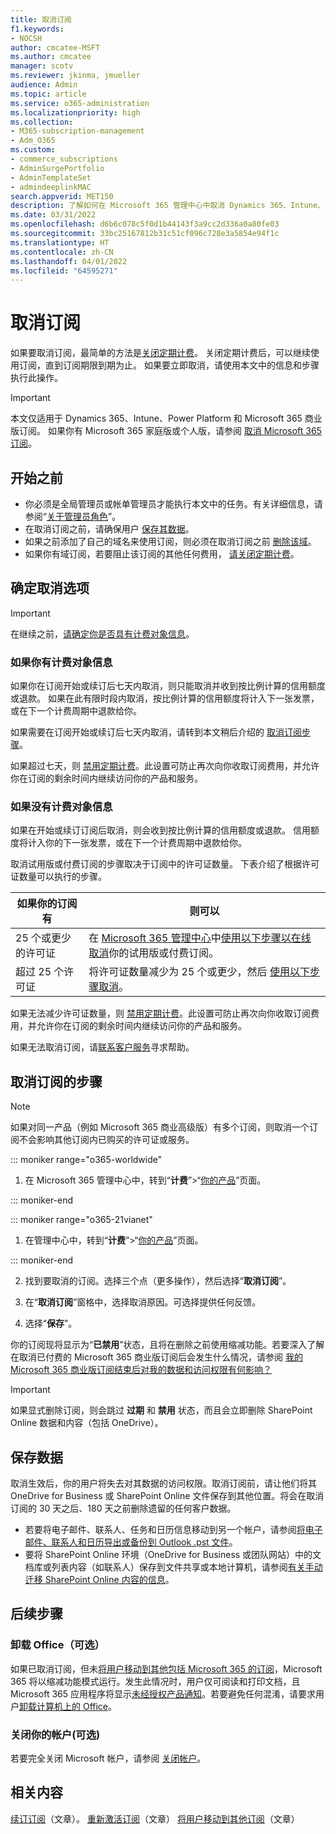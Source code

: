 ```yaml
---
title: 取消订阅
f1.keywords:
- NOCSH
author: cmcatee-MSFT
ms.author: cmcatee
manager: scotv
ms.reviewer: jkinma, jmueller
audience: Admin
ms.topic: article
ms.service: o365-administration
ms.localizationpriority: high
ms.collection:
- M365-subscription-management
- Adm_O365
ms.custom:
- commerce_subscriptions
- AdminSurgePortfolio
- AdminTemplateSet
- admindeeplinkMAC
search.appverid: MET150
description: 了解如何在 Microsoft 365 管理中心中取消 Dynamics 365、Intune、Power Platform 和 Microsoft 365 商业试用版或付费订阅。
ms.date: 03/31/2022
ms.openlocfilehash: d6b6c078c5f0d1b44143f3a9cc2d336a0a80fe03
ms.sourcegitcommit: 33bc25167812b31c51cf096c728e3a5854e94f1c
ms.translationtype: HT
ms.contentlocale: zh-CN
ms.lasthandoff: 04/01/2022
ms.locfileid: "64595271"
---
```

# <a name="cancel-your-subscription"></a>取消订阅

如果要取消订阅，最简单的方法是[关闭定期计费](renew-your-subscription.md)。 关闭定期计费后，可以继续使用订阅，直到订阅期限到期为止。 如果要立即取消，请使用本文中的信息和步骤执行此操作。

> [!IMPORTANT]
> 本文仅适用于 Dynamics 365、Intune、Power Platform 和 Microsoft 365 商业版订阅。 如果你有 Microsoft 365 家庭版或个人版，请参阅 [取消 Microsoft 365 订阅](https://support.microsoft.com/office/cancel-a-microsoft-365-subscription-46e2634c-c64b-4c65-94b9-2cc9c960e91b?OCID=M365_DocsCancel_Link)。

## <a name="before-you-begin"></a>开始之前

- 你必须是全局管理员或帐单管理员才能执行本文中的任务。有关详细信息，请参阅“[关于管理员角色](../../admin/add-users/about-admin-roles.md)”。
- 在取消订阅之前，请确保用户 [保存其数据](#save-your-data)。
- 如果之前添加了自己的域名来使用订阅，则必须在取消订阅之前 [删除该域](../../admin/get-help-with-domains/remove-a-domain.md)。
- 如果你有域订阅，若要阻止该订阅的其他任何费用， [请关闭定期计费](renew-your-subscription.md)。

## <a name="determine-your-cancellation-options"></a>确定取消选项

> [!IMPORTANT]
> 在继续之前，[请确定你是否具有计费对象信息](../billing-and-payments/manage-billing-profiles.md#view-my-billing-profiles)。

### <a name="if-you-have-a-billing-profile"></a>如果你有计费对象信息

如果你在订阅开始或续订后七天内取消，则只能取消并收到按比例计算的信用额度或退款。 如果在此有限时段内取消，按比例计算的信用额度将计入下一张发票，或在下一个计费周期中退款给你。

如果需要在订阅开始或续订后七天内取消，请转到本文稍后介绍的 [取消订阅步骤](#steps-to-cancel-your-subscription)。

如果超过七天，则 [禁用定期计费](renew-your-subscription.md)。此设置可防止再次向你收取订阅费用，并允许你在订阅的剩余时间内继续访问你的产品和服务。

### <a name="if-you-dont-have-a-billing-profile"></a>如果没有计费对象信息

如果在开始或续订订阅后取消，则会收到按比例计算的信用额度或退款。 信用额度将计入你的下一张发票，或在下一个计费周期中退款给你。

取消试用版或付费订阅的步骤取决于订阅中的许可证数量。 下表介绍了根据许可证数量可以执行的步骤。

|如果你的订阅有  |则可以  |
|--------------|--------------|
|25 个或更少的许可证  | 在 <a href="https://go.microsoft.com/fwlink/p/?linkid=2024339" target="_blank">Microsoft 365 管理中心</a>中[使用以下步骤以在线取消](#steps-to-cancel-your-subscription)你的试用版或付费订阅。        |
|超过 25 个许可证   | 将许可证数量减少为 25 个或更少，然后 [使用以下步骤取消](#steps-to-cancel-your-subscription)。      |

如果无法减少许可证数量，则 [禁用定期计费](renew-your-subscription.md)。此设置可防止再次向你收取订阅费用，并允许你在订阅的剩余时间内继续访问你的产品和服务。

如果无法取消订阅，请[联系客户服务](../../admin/get-help-support.md)寻求帮助。

## <a name="steps-to-cancel-your-subscription"></a>取消订阅的步骤

> [!NOTE]
> 如果对同一产品（例如 Microsoft 365 商业高级版）有多个订阅，则取消一个订阅不会影响其他订阅内已购买的许可证或服务。

::: moniker range="o365-worldwide"

1. 在 Microsoft 365 管理中心中，转到“**计费**”\>“<a href="https://go.microsoft.com/fwlink/p/?linkid=842054" target="_blank">你的产品</a>”页面。

::: moniker-end

::: moniker range="o365-21vianet"

1. 在管理中心中，转到“**计费**”\>“<a href="https://go.microsoft.com/fwlink/p/?linkid=850626" target="_blank">你的产品</a>”页面。

::: moniker-end

2. 找到要取消的订阅。选择三个点（更多操作），然后选择“**取消订阅**”。

3. 在“**取消订阅**”窗格中，选择取消原因。可选择提供任何反馈。

4. 选择“**保存**”。

你的订阅现将显示为“**已禁用**”状态，且将在删除之前使用缩减功能。若要深入了解在取消已付费的 Microsoft 365 商业版订阅后会发生什么情况，请参阅 [我的 Microsoft 365 商业版订阅结束后对我的数据和访问权限有何影响？](what-if-my-subscription-expires.md)

> [!IMPORTANT]
> 如果显式删除订阅，则会跳过 **过期** 和 **禁用** 状态，而且会立即删除 SharePoint Online 数据和内容（包括 OneDrive）。

## <a name="save-your-data"></a>保存数据

取消生效后，你的用户将失去对其数据的访问权限。取消订阅前，请让他们将其 OneDrive for Business 或 SharePoint Online 文件保存到其他位置。将会在取消订阅的 30 天之后、180 天之前删除遗留的任何客户数据。

- 若要将电子邮件、联系人、任务和日历信息移动到另一个帐户，请参阅[将电子邮件、联系人和日历导出或备份到 Outlook .pst 文件](https://support.microsoft.com/office/14252b52-3075-4e9b-be4e-ff9ef1068f91)。
- 要将 SharePoint Online 环境（OneDrive for Business 或团队网站）中的文档库或列表内容（如联系人）保存到文件共享或本地计算机，请参阅[有关手动迁移 SharePoint Online 内容的信息](/sharepoint/troubleshoot/migration-tool/content-manual-migration)。

## <a name="next-steps"></a>后续步骤

### <a name="uninstall-office-optional"></a>卸载 Office（可选）

如果已取消订阅，但未[将用户移动到其他包括 Microsoft 365 的订阅](move-users-different-subscription.md)，Microsoft 365 将以缩减功能模式运行。发生此情况时，用户仅可阅读和打印文档，且 Microsoft 365 应用程序将显示[未经授权产品通知](https://support.microsoft.com/office/0d23d3c0-c19c-4b2f-9845-5344fedc4380)。若要避免任何混淆，请要求用户[卸载计算机上的 Office](https://support.microsoft.com/office/9dd49b83-264a-477a-8fcc-2fdf5dbf61d8)。

### <a name="close-your-account-optional"></a>关闭你的帐户(可选)

若要完全关闭 Microsoft 帐户，请参阅 [关闭帐户](../close-your-account.md)。

## <a name="related-content"></a>相关内容

[续订订阅](renew-your-subscription.md)（文章）。
[重新激活订阅](reactivate-your-subscription.md)（文章）
[将用户移动到其他订阅](move-users-different-subscription.md)（文章）
